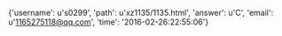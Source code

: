 {'username': u's0299', 'path': u'xz1135/1135.html', 'answer': u'C', 'email': u'1165275118@qq.com', 'time': '2016-02-26:22:55:06'}